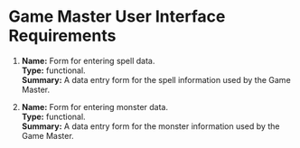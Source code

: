 # Game Master User Interface Requirements
1. **Name:** Form for entering spell data.  
   **Type:** functional.  
   **Summary:** A data entry form for the spell information used by the Game Master.
   
2. **Name:** Form for entering monster data.  
   **Type:** functional.    
   **Summary:** A data entry form for the monster information used by the Game Master.
   

